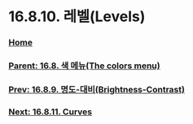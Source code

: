 # 16.8.10. 레벨(Levels)

### [Home](./00-home.md)
### [Parent: 16.8. 색 메뉴(The colors menu)](./16-08-00-the-colors-menu.md)
### [Prev: 16.8.9. 명도-대비(Brightness-Contrast)](./16-08-09-00-brightness-contrast.md)
### [Next: 16.8.11. Curves](./16-08-11-curves.md)
